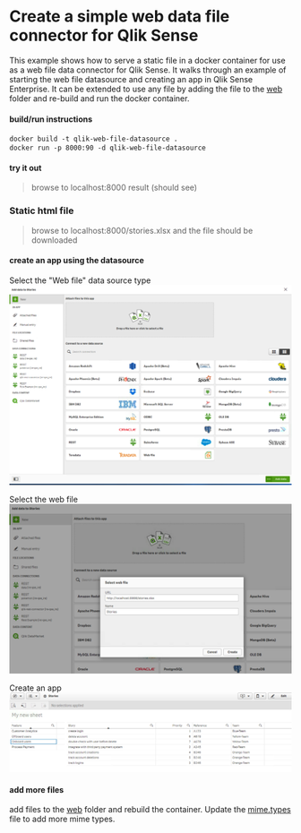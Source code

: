 # Create a simple web data file connector for Qlik Sense
This example shows how to serve a static file in a docker container for use as a web file data connector for Qlik Sense.   It walks through an example of starting the web file datasource and creating an app in Qlik Sense Enterprise.  It can be extended to use any file by adding the file to the [web](./web) folder and re-build and run the docker container.  

#### build/run instructions
```
docker build -t qlik-web-file-datasource .
docker run -p 8000:90 -d qlik-web-file-datasource
```

#### try it out
> browse to localhost:8000 result (should see)
### Static html file

> browse to localhost:8000/stories.xlsx and the file should be downloaded

#### create an app using the datasource

Select the "Web file" data source type
![Create new connection](./doc/add-data.png)

Select the web file
![Select web file](./doc/select-web-file.png)

Create an app
![Create an app](./doc/create-app.png)


#### add more files
add files to the [web](./web) folder and rebuild the container.  Update the [mime.types](./mime.types) file to add more mime types.
